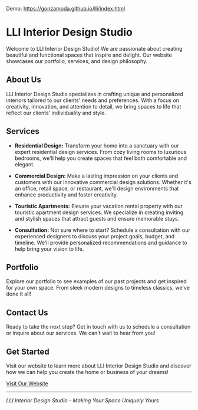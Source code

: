 Demo: https://gonzamoda.github.io/lli/index.html

# LLI Interior Design Studio

Welcome to LLI Interior Design Studio! We are passionate about creating beautiful and functional spaces that inspire and delight. Our website showcases our portfolio, services, and design philosophy.

## About Us

LLI Interior Design Studio specializes in crafting unique and personalized interiors tailored to our clients' needs and preferences. With a focus on creativity, innovation, and attention to detail, we bring spaces to life that reflect our clients' individuality and style.

## Services

- **Residential Design:** Transform your home into a sanctuary with our expert residential design services. From cozy living rooms to luxurious bedrooms, we'll help you create spaces that feel both comfortable and elegant.

- **Commercial Design:** Make a lasting impression on your clients and customers with our innovative commercial design solutions. Whether it's an office, retail space, or restaurant, we'll design environments that enhance productivity and foster creativity.

- **Touristic Apartments:** Elevate your vacation rental property with our touristic apartment design services. We specialize in creating inviting and stylish spaces that attract guests and ensure memorable stays.

- **Consultation:** Not sure where to start? Schedule a consultation with our experienced designers to discuss your project goals, budget, and timeline. We'll provide personalized recommendations and guidance to help bring your vision to life.

## Portfolio

Explore our portfolio to see examples of our past projects and get inspired for your own space. From sleek modern designs to timeless classics, we've done it all!

## Contact Us

Ready to take the next step? Get in touch with us to schedule a consultation or inquire about our services. We can't wait to hear from you!

## Get Started

Visit our website to learn more about LLI Interior Design Studio and discover how we can help you create the home or business of your dreams!

[Visit Our Website](https://gonzamoda.github.io/lli/index.html)

---

*LLI Interior Design Studio - Making Your Space Uniquely Yours*

